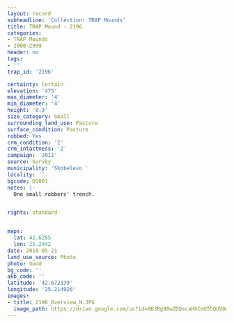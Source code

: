 ```yaml
---
layout: record
subheadline: 'Collection: TRAP Mounds'
title: TRAP Mound - 2196
categories:
- TRAP Mounds
- 2000-2999
header: no
tags:
- ''
trap_id: '2196'

certainty: Certain
elevation: '475'
max_diameter: '4'
min_diameter: '4'
height: '0.3'
size_category: Small
surrounding_land_use: Pasture
surface_condition: Pasture
robbed: Yes
crm_condition: '2'
crm_intactness: '2'
campaign: '2011'
source: Survey
municipality: 'Skobelevo '
locality: ''
bgcode: DS001
notes: |-
  One small robbers' trench.


rights: standard


maps:
  lat: 42.6285
  lon: 25.2442
date: 2018-05-21
land_use_source: Photo
photo: Good
bg_code: ''
akb_code: ''
latitude: '42.672339'
longitude: '25.214926'
images:
- title: 2196_Overview_N.JPG
  image_path: https://drive.google.com/uc?id=0B3Rg88wZDQscaHhCeU55QUVOaTg
---
```

